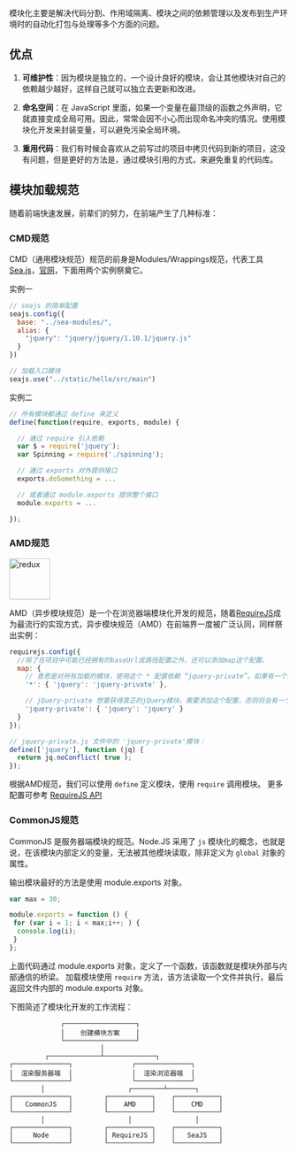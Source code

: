 模块化主要是解决代码分割、作用域隔离、模块之间的依赖管理以及发布到生产环境时的自动化打包与处理等多个方面的问题。

## 优点

1. **可维护性**：因为模块是独立的，一个设计良好的模块，会让其他模块对自己的依赖越少越好，这样自己就可以独立去更新和改进。

2. **命名空间**：在 JavaScript 里面，如果一个变量在最顶级的函数之外声明，它就直接变成全局可用。因此，常常会因不小心而出现命名冲突的情况。使用模块化开发来封装变量，可以避免污染全局环境。

3. **重用代码**：我们有时候会喜欢从之前写过的项目中拷贝代码到新的项目，这没有问题，但是更好的方法是，通过模块引用的方式，来避免重复的代码库。

## 模块加载规范

随着前端快速发展，前辈们的努力，在前端产生了几种标准：

### CMD规范

CMD（通用模块规范）规范的前身是Modules/Wrappings规范，代表工具[Sea.js](https://github.com/seajs/seajs)，[官网](https://seajs.github.io/seajs/docs/)，下面用两个实例祭奠它。

实例一

```js
// seajs 的简单配置
seajs.config({
  base: "../sea-modules/",
  alias: {
    "jquery": "jquery/jquery/1.10.1/jquery.js"
  }
})

// 加载入口模块
seajs.use("../static/hello/src/main")
```

实例二

```js
// 所有模块都通过 define 来定义
define(function(require, exports, module) {

  // 通过 require 引入依赖
  var $ = require('jquery');
  var Spinning = require('./spinning');

  // 通过 exports 对外提供接口
  exports.doSomething = ...

  // 或者通过 module.exports 提供整个接口
  module.exports = ...

});
```

### AMD规范

<a href="http://requirejs.org/"><img alt="redux" height="74" src="./assets/require-logo.svg"/></a>

AMD（异步模块规范）是一个在浏览器端模块化开发的规范，随着[RequireJS](http://requirejs.org/)成为最流行的实现方式，异步模块规范（AMD）在前端界一度被广泛认同，同样祭出实例：

```js
requirejs.config({
  //除了在项目中可能已经拥有的baseUrl或路径配置之外，还可以添加map这个配置。
  map: {
    // 意思是对所有加载的模块，使用这个 * 配置依赖 “jquery-private”。如果有一个更具体的map配置，那么将优先于 * 配置。
    '*': { 'jquery': 'jquery-private' },

    // jQuery-private 想要获得真正的jQuery模块。需要添加这个配置，否则将会有一个无法解决的循环依赖关系。
    'jquery-private': { 'jquery': 'jquery' }
  }
});

// jquery-private.js 文件中的 'jquery-private'模块：
define(['jquery'], function (jq) {
  return jq.noConflict( true );
});
```
根据AMD规范，我们可以使用 `define` 定义模块，使用 `require` 调用模块。
更多配置可参考 [RequireJS API](http://requirejs.org/docs/api.html)

### CommonJS规范

CommonJS 是服务器端模块的规范。Node.JS 采用了 `js` 模块化的概念，也就是说，在该模块内部定义的变量，无法被其他模块读取，除非定义为 `global` 对象的属性。

输出模块最好的方法是使用 module.exports 对象。

```js
var max = 30;

module.exports = function () {
 for (var i = 1; i < max;i++; ) {
  console.log(i);
 }
};
```

上面代码通过 module.exports 对象，定义了一个函数，该函数就是模块外部与内部通信的桥梁。
加载模块使用 `require` 方法，该方法读取一个文件并执行，最后返回文件内部的 module.exports 对象。

下图简述了模块化开发的工作流程：

```shell
             ┌──────────────────┐                        
             │    创建模块方案    │                        
             └──────────────────┘                        
                       │                                 
         ┌─────────────┴─────────────┐                   
┌──────────────┐               ┌──────────────┐          
│  渲染服务器端  │               │  渲染浏览器端  │          
└──────────────┘               └──────────────┘          
        │                     ┌────────┴───────┐       
┌──────────────┐        ┌───────────┐    ┌───────────┐
│   CommonJS   │        │    AMD    │    │    CMD    │
└──────────────┘        └───────────┘    └───────────┘
        │                     │                │      
┌──────────────┐        ┌───────────┐    ┌───────────┐
│     Node     │        │ RequireJS │    │   SeaJS   │
└──────────────┘        └───────────┘    └───────────┘
```
